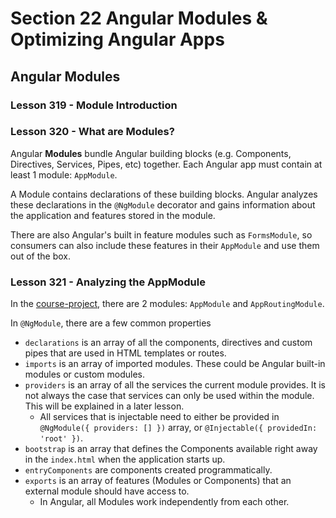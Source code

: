 # Section 22 Angular Modules & Optimizing Angular Apps

## Angular Modules

### Lesson 319 - Module Introduction

### Lesson 320 - What are Modules?

Angular **Modules** bundle Angular building blocks (e.g. Components, Directives, Services, Pipes, etc) together. Each Angular app must contain at least 1 module: `AppModule`.

A Module contains declarations of these building blocks. Angular analyzes these declarations in the `@NgModule` decorator and gains information about the application and features stored in the module.

There are also Angular's built in feature modules such as `FormsModule`, so consumers can also include these features in their `AppModule` and use them out of the box.

### Lesson 321 - Analyzing the AppModule

In the [course-project](../course-project), there are 2 modules: `AppModule` and `AppRoutingModule`.

In `@NgModule`, there are a few common properties

- `declarations` is an array of all the components, directives and custom pipes that are used in HTML templates or routes.
- `imports` is an array of imported modules. These could be Angular built-in modules or custom modules.
- `providers` is an array of all the services the current module provides. It is not always the case that services can only be used within the module. This will be explained in a later lesson.
  - All services that is injectable need to either be provided in `@NgModule({ providers: [] })` array, or `@Injectable({ providedIn: 'root' })`.
- `bootstrap` is an array that defines the Components available right away in the `index.html` when the application starts up.
- `entryComponents` are components created programmatically.
- `exports` is an array of features (Modules or Components) that an external module should have access to.
  - In Angular, all Modules work independently from each other.

